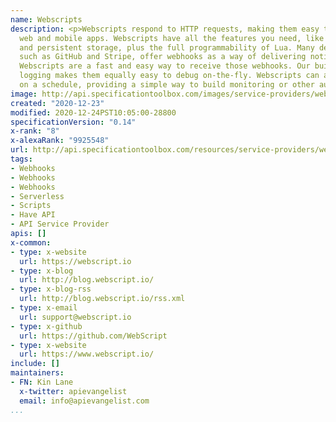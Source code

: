 ```yaml
---
name: Webscripts
description: <p>Webscripts respond to HTTP requests, making them easy to call from
  web and mobile apps. Webscripts have all the features you need, like password hashing
  and persistent storage, plus the full programmability of Lua. Many developer tools,
  such as GitHub and Stripe, offer webhooks as a way of delivering notifications.
  Webscripts are a fast and easy way to receive those webhooks. Our built-in request
  logging makes them equally easy to debug on-the-fly. Webscripts can also be activated
  on a schedule, providing a simple way to build monitoring or other automation.</p>
image: http://api.specificationtoolbox.com/images/service-providers/webscripts.jpg
created: "2020-12-23"
modified: 2020-12-24PST10:05:00-28800
specificationVersion: "0.14"
x-rank: "8"
x-alexaRank: "9925548"
url: http://api.specificationtoolbox.com/resources/service-providers/webscripts/
tags:
- Webhooks
- Webhooks
- Webhooks
- Serverless
- Scripts
- Have API
- API Service Provider
apis: []
x-common:
- type: x-website
  url: https://webscript.io
- type: x-blog
  url: http://blog.webscript.io/
- type: x-blog-rss
  url: http://blog.webscript.io/rss.xml
- type: x-email
  url: support@webscript.io
- type: x-github
  url: https://github.com/WebScript
- type: x-website
  url: https://www.webscript.io/
include: []
maintainers:
- FN: Kin Lane
  x-twitter: apievangelist
  email: info@apievangelist.com
...
```

